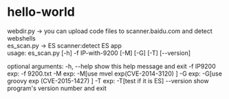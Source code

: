 # hello-world
webdir.py -> you can upload code files to scanner.baidu.com and detect webshells  <br />
es_scan.py -> ES scanner:detect ES app  <br />
usage: es_scan.py [-h] -f IP-with-9200 [-M] [-G] [-T] [--version]

optional arguments:
  -h, --help  show this help message and exit
  -f IP9200   exp: -f 9200.txt
  -M          exp: -M[use mvel exp(CVE-2014-3120) ]
  -G          exp: -G[use groovy exp (CVE-2015-1427) ]
  -T          exp: -T[test if it is ES]
  --version   show program's version number and exit
